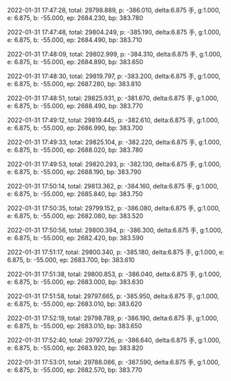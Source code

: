 2022-01-31 17:47:28, total: 29798.889, p: -386.010, delta:6.875 手, g:1.000, e: 6.875, b: -55.000, ep: 2684.230, bp: 383.780

2022-01-31 17:47:48, total: 29804.249, p: -385.190, delta:6.875 手, g:1.000, e: 6.875, b: -55.000, ep: 2684.490, bp: 383.710

2022-01-31 17:48:09, total: 29802.999, p: -384.310, delta:6.875 手, g:1.000, e: 6.875, b: -55.000, ep: 2684.890, bp: 383.650

2022-01-31 17:48:30, total: 29819.797, p: -383.200, delta:6.875 手, g:1.000, e: 6.875, b: -55.000, ep: 2687.280, bp: 383.810

2022-01-31 17:48:51, total: 29825.931, p: -381.670, delta:6.875 手, g:1.000, e: 6.875, b: -55.000, ep: 2688.490, bp: 383.770

2022-01-31 17:49:12, total: 29819.445, p: -382.610, delta:6.875 手, g:1.000, e: 6.875, b: -55.000, ep: 2686.990, bp: 383.700

2022-01-31 17:49:33, total: 29825.104, p: -382.220, delta:6.875 手, g:1.000, e: 6.875, b: -55.000, ep: 2688.020, bp: 383.780

2022-01-31 17:49:53, total: 29820.293, p: -382.130, delta:6.875 手, g:1.000, e: 6.875, b: -55.000, ep: 2688.190, bp: 383.790

2022-01-31 17:50:14, total: 29813.362, p: -384.160, delta:6.875 手, g:1.000, e: 6.875, b: -55.000, ep: 2685.840, bp: 383.750

2022-01-31 17:50:35, total: 29799.152, p: -386.080, delta:6.875 手, g:1.000, e: 6.875, b: -55.000, ep: 2682.080, bp: 383.520

2022-01-31 17:50:56, total: 29800.394, p: -386.300, delta:6.875 手, g:1.000, e: 6.875, b: -55.000, ep: 2682.420, bp: 383.590

2022-01-31 17:51:17, total: 29800.340, p: -385.180, delta:6.875 手, g:1.000, e: 6.875, b: -55.000, ep: 2683.700, bp: 383.610

2022-01-31 17:51:38, total: 29800.853, p: -386.040, delta:6.875 手, g:1.000, e: 6.875, b: -55.000, ep: 2683.000, bp: 383.630

2022-01-31 17:51:58, total: 29797.665, p: -385.950, delta:6.875 手, g:1.000, e: 6.875, b: -55.000, ep: 2683.010, bp: 383.620

2022-01-31 17:52:19, total: 29798.789, p: -386.190, delta:6.875 手, g:1.000, e: 6.875, b: -55.000, ep: 2683.010, bp: 383.650

2022-01-31 17:52:40, total: 29797.726, p: -386.640, delta:6.875 手, g:1.000, e: 6.875, b: -55.000, ep: 2683.920, bp: 383.820

2022-01-31 17:53:01, total: 29788.086, p: -387.590, delta:6.875 手, g:1.000, e: 6.875, b: -55.000, ep: 2682.570, bp: 383.770